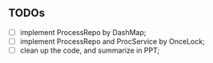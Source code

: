 ## TODOs

- [ ] implement ProcessRepo by DashMap;
- [ ] implement ProcessRepo and ProcService by OnceLock;
- [ ] clean up the code, and summarize in PPT;